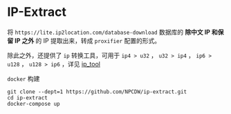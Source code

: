 # IP-Extract

将 `https://lite.ip2location.com/database-download` 数据库的 **除中文 IP 和保留 IP 之外** 的 IP 提取出来，转成 `proxifier` 配置的形式。

除此之外，还提供了 `ip` 转换工具，可用于 `ip4 > u32` ， `u32 > ip4` ， `ip6 > u128` ， `u128 > ip6` ，详见 [ip_tool](/src/ip_tool.rs)

`docker` 构建

```shell
git clone --dept=1 https://github.com/NPCDW/ip-extract.git
cd ip-extract
docker-compose up
```